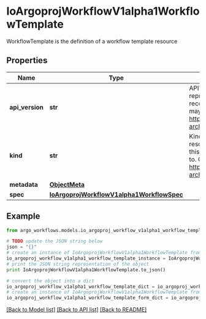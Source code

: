 # IoArgoprojWorkflowV1alpha1WorkflowTemplate

WorkflowTemplate is the definition of a workflow template resource

## Properties

Name | Type | Description | Notes
------------ | ------------- | ------------- | -------------
**api_version** | **str** | APIVersion defines the versioned schema of this representation of an object. Servers should convert recognized schemas to the latest internal value, and may reject unrecognized values. More info: https://git.io.k8s.community/contributors/devel/sig-architecture/api-conventions.md#resources | [optional] 
**kind** | **str** | Kind is a string value representing the REST resource this object represents. Servers may infer this from the endpoint the client submits requests to. Cannot be updated. In CamelCase. More info: https://git.io.k8s.community/contributors/devel/sig-architecture/api-conventions.md#types-kinds | [optional] 
**metadata** | [**ObjectMeta**](ObjectMeta.md) |  | 
**spec** | [**IoArgoprojWorkflowV1alpha1WorkflowSpec**](IoArgoprojWorkflowV1alpha1WorkflowSpec.md) |  | 

## Example

```python
from argo_workflows.models.io_argoproj_workflow_v1alpha1_workflow_template import IoArgoprojWorkflowV1alpha1WorkflowTemplate

# TODO update the JSON string below
json = "{}"
# create an instance of IoArgoprojWorkflowV1alpha1WorkflowTemplate from a JSON string
io_argoproj_workflow_v1alpha1_workflow_template_instance = IoArgoprojWorkflowV1alpha1WorkflowTemplate.from_json(json)
# print the JSON string representation of the object
print IoArgoprojWorkflowV1alpha1WorkflowTemplate.to_json()

# convert the object into a dict
io_argoproj_workflow_v1alpha1_workflow_template_dict = io_argoproj_workflow_v1alpha1_workflow_template_instance.to_dict()
# create an instance of IoArgoprojWorkflowV1alpha1WorkflowTemplate from a dict
io_argoproj_workflow_v1alpha1_workflow_template_form_dict = io_argoproj_workflow_v1alpha1_workflow_template.from_dict(io_argoproj_workflow_v1alpha1_workflow_template_dict)
```
[[Back to Model list]](../README.md#documentation-for-models) [[Back to API list]](../README.md#documentation-for-api-endpoints) [[Back to README]](../README.md)


